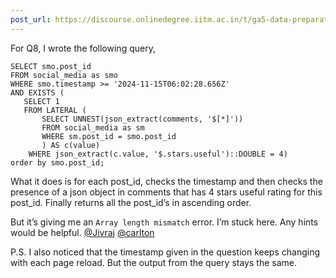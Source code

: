 ```yaml
---
post_url: https://discourse.onlinedegree.iitm.ac.in/t/ga5-data-preparation-discussion-thread-tds-jan-2025/166576/71
---
```

For Q8, I wrote the following query,

```
SELECT smo.post_id
FROM social_media as smo
WHERE smo.timestamp >= '2024-11-15T06:02:28.656Z'
AND EXISTS (
   SELECT 1
   FROM LATERAL (
       SELECT UNNEST(json_extract(comments, '$[*]'))
       FROM social_media as sm
       WHERE sm.post_id = smo.post_id
       ) AS c(value)
    WHERE json_extract(c.value, '$.stars.useful')::DOUBLE = 4)
order by smo.post_id;

```

What it does is for each post\_id, checks the timestamp and then checks the presence of a json object in comments that has 4 stars useful rating for this post\_id. Finally returns all the post\_id’s in ascending order.

But it’s giving me an `Array length mismatch` error. I’m stuck here. Any hints would be helpful. [@Jivraj](/u/jivraj) [@carlton](/u/carlton)

P.S. I also noticed that the timestamp given in the question keeps changing with each page reload. But the output from the query stays the same.